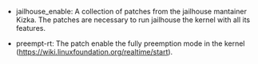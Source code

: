 
- jailhouse_enable: A collection of patches from the jailhouse mantainer Kizka. The patches are necessary to run jailhouse the kernel with all its features.

- preempt-rt: The patch enable the fully preemption mode in the kernel (https://wiki.linuxfoundation.org/realtime/start).
